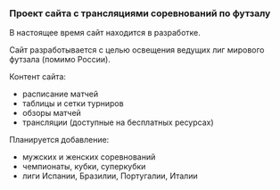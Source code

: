 ### Проект сайта с трансляциями соревнований по футзалу
В настоящее время сайт находится в разработке.

Сайт разработывается с целью освещения ведущих лиг мирового футзала (помимо России).

Контент сайта:
- расписание матчей
- таблицы и сетки турниров
- обзоры матчей
- трансляции (доступные на бесплатных ресурсах)

Планируется добавление:
  - мужских и женских соревнований
  - чемпионаты, кубки, суперкубки
  - лиги Испании, Бразилии, Португалии, Италии
